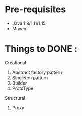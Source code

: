 # Pre-requisites
* Java 1.8/1.11/1.15
* Maven

# Things to DONE :

Creational
1. Abstract factory pattern
2. Singleton pattern
3. Builder
4. ProtoType

Structural
1. Proxy